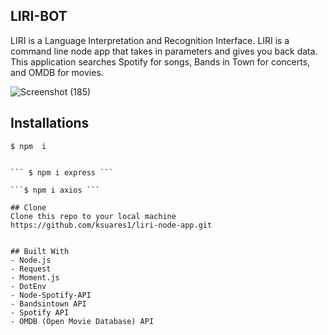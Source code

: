 ## LIRI-BOT
LIRI is a Language Interpretation and Recognition Interface. LIRI is a command line node app that takes in parameters and gives you back data. This application searches Spotify for songs, Bands in Town for concerts, and OMDB for movies. 
 

![Screenshot (185)](https://user-images.githubusercontent.com/44280043/81571367-dd334880-936f-11ea-925f-7ff89d458d62.png)

## Installations
```$ npm  i ```

 ```$ npm init -y 
 
 ``` $ npm i express ```
 
 ```$ npm i axios ```
 
 ## Clone
Clone this repo to your local machine https://github.com/ksuares1/liri-node-app.git
 

## Built With 
 - Node.js
- Request
- Moment.js 
- DotEnv 
- Node-Spotify-API 
- Bandsintown API
- Spotify API
- OMDB (Open Movie Database) API

